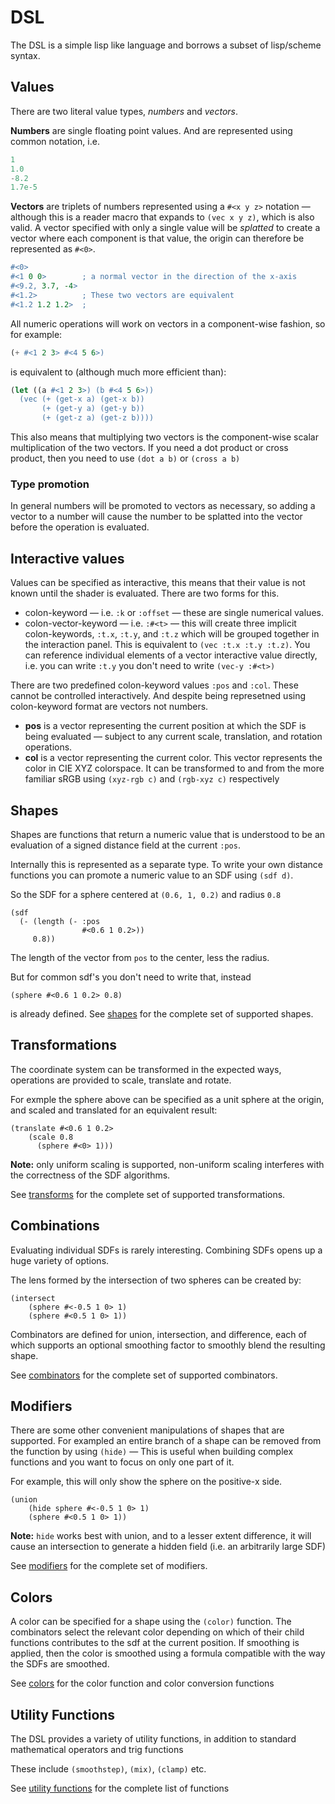 # DSL

The DSL is a simple lisp like language and borrows a subset of lisp/scheme syntax.

## Values

There are two literal value types, _numbers_ and _vectors_.

**Numbers** are single floating point values. And are represented using common notation, i.e.

```lisp
1
1.0
-8.2
1.7e-5
```

**Vectors** are triplets of numbers represented using a `#<x y z>` notation
&mdash; although this is a reader macro that expands to `(vec x y z)`, which is
also valid. A vector specified with only a single value will be _splatted_ to
create a vector where each component is that value, the origin can therefore be
represented as `#<0>`.

```scheme
#<0>
#<1 0 0>        ; a normal vector in the direction of the x-axis
#<9.2, 3.7, -4>
#<1.2>          ; These two vectors are equivalent
#<1.2 1.2 1.2>  ;
```

All numeric operations will work on vectors in a component-wise fashion, so for example:

```scheme
(+ #<1 2 3> #<4 5 6>)
```

is equivalent to (although much more efficient than):

```scheme
(let ((a #<1 2 3>) (b #<4 5 6>))
  (vec (+ (get-x a) (get-x b))
       (+ (get-y a) (get-y b))
       (+ (get-z a) (get-z b))))
```

This also means that multiplying two vectors is the component-wise scalar multiplication of the two vectors. If you need a dot product or cross product, then you need to use `(dot a b)` or `(cross a b)`

### Type promotion

In general numbers will be promoted to vectors as necessary, so adding a vector
to a number will cause the number to be splatted into the vector before the
operation is evaluated.

## Interactive values

Values can be specified as interactive, this means that their value is not known
until the shader is evaluated. There are two forms for this.

- colon-keyword &mdash; i.e. `:k` or `:offset` &mdash; these are single numerical values.
- colon-vector-keyword &mdash; i.e. `:#<t>` &mdash; this will create three
  implicit colon-keywords, `:t.x`, `:t.y`, and `:t.z` which will be grouped
  together in the interaction panel. This is equivalent to `(vec :t.x :t.y :t.z)`.
  You can reference individual elements of a vector interactive value directly,
  i.e. you can write `:t.y` you don't need to write `(vec-y :#<t>)`

There are two predefined colon-keyword values `:pos` and `:col`. These cannot be controlled interactively. And despite being represetned using colon-keyword format are vectors not numbers.

- **pos** is a vector representing the current position at which the SDF is being evaluated &mdash; subject to any current scale, translation, and rotation operations.
- **col** is a vector representing the current color. This vector represents the color in CIE XYZ colorspace. It can be transformed to and from the more familiar sRGB using `(xyz-rgb c)` and `(rgb-xyz c)` respectively

## Shapes

Shapes are functions that return a numeric value that is understood to be an evaluation of a signed distance field at the current `:pos`.

Internally this is represented as a separate type. To write your own distance
functions you can promote a numeric value to an SDF using `(sdf d)`.

So the SDF for a sphere centered at `(0.6, 1, 0.2)` and radius `0.8`

```example
(sdf
  (- (length (- :pos
                #<0.6 1 0.2>))
     0.8))
```

The length of the vector from `pos` to the center, less the radius.

But for common sdf's you don't need to write that, instead

```example
(sphere #<0.6 1 0.2> 0.8)
```

is already defined. See [shapes](shapes) for the complete set of supported shapes.

## Transformations

The coordinate system can be transformed in the expected ways, operations are
provided to scale, translate and rotate.

For exmple the sphere above can be specified as a unit sphere at the origin, and scaled and translated for an equivalent result:

```example
(translate #<0.6 1 0.2>
    (scale 0.8
      (sphere #<0> 1)))
```

**Note:** only uniform scaling is supported, non-uniform scaling interferes with
the correctness of the SDF algorithms.

See [transforms](transforms) for the complete set of supported transformations.

## Combinations

Evaluating individual SDFs is rarely interesting. Combining SDFs opens up a huge
variety of options.

The lens formed by the intersection of two spheres can be created by:

```example
(intersect
    (sphere #<-0.5 1 0> 1)
    (sphere #<0.5 1 0> 1))
```

Combinators are defined for union, intersection, and difference, each of which supports an optional smoothing factor to smoothly blend the resulting shape.

See [combinators](combinators) for the complete set of supported combinators.

## Modifiers

There are some other convenient manipulations of shapes that are supported. For exampled an entire branch of a shape can be removed from the function by using
`(hide)` &mdash; This is useful when building complex functions and you want to focus on only one part of it.

For example, this will only show the sphere on the positive-x side.

```example
(union
    (hide sphere #<-0.5 1 0> 1)
    (sphere #<0.5 1 0> 1))
```

**Note:** `hide` works best with union, and to a lesser extent difference, it will cause an intersection to generate a hidden field (i.e. an arbitrarily large SDF)

See [modifiers](modifiers) for the complete set of modifiers.

## Colors

A color can be specified for a shape using the `(color)` function. The
combinators select the relevant color depending on which of their child
functions contributes to the sdf at the current position. If smoothing is
applied, then the color is smoothed using a formula compatible with the way the
SDFs are smoothed.

See [colors](colors) for the color function and color conversion functions

## Utility Functions

The DSL provides a variety of utility functions, in addition to standard mathematical operators and trig functions

These include `(smoothstep)`, `(mix)`, `(clamp)` etc.

See [utility functions](utility) for the complete list of functions
